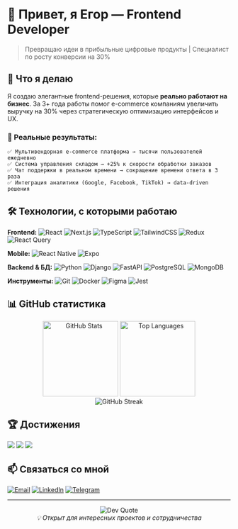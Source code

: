 # 👋 Привет, я Егор — Frontend Developer

> Превращаю идеи в прибыльные цифровые продукты | Специалист по росту конверсии на 30%

## 🚀 Что я делаю

Я создаю элегантные frontend-решения, которые **реально работают на бизнес**. За 3+ года работы помог e-commerce компаниям увеличить выручку на 30% через стратегическую оптимизацию интерфейсов и UX.

### 💼 Реальные результаты:

```
✅ Мультивендорная e-commerce платформа → тысячи пользователей ежедневно
✅ Система управления складом → +25% к скорости обработки заказов
✅ Чат поддержки в реальном времени → сокращение времени ответа в 3 раза
✅ Интеграция аналитики (Google, Facebook, TikTok) → data-driven решения
```

## 🛠️ Технологии, с которыми работаю

**Frontend:**
![React](https://img.shields.io/badge/React-%2320232a.svg?style=flat&logo=react&logoColor=%2361DAFB)
![Next.js](https://img.shields.io/badge/Next.js-black?style=flat&logo=next.js&logoColor=white)
![TypeScript](https://img.shields.io/badge/TypeScript-%23007ACC.svg?style=flat&logo=typescript&logoColor=white)
![TailwindCSS](https://img.shields.io/badge/Tailwind-%2338B2AC.svg?style=flat&logo=tailwind-css&logoColor=white)
![Redux](https://img.shields.io/badge/Redux-%23593d88.svg?style=flat&logo=redux&logoColor=white)
![React Query](https://img.shields.io/badge/React_Query-FF4154?style=flat&logo=react%20query&logoColor=white)

**Mobile:**
![React Native](https://img.shields.io/badge/React_Native-%2320232a.svg?style=flat&logo=react&logoColor=%2361DAFB)
![Expo](https://img.shields.io/badge/Expo-1C1E24?style=flat&logo=expo&logoColor=#D04A37)

**Backend & БД:**
![Python](https://img.shields.io/badge/Python-3670A0?style=flat&logo=python&logoColor=ffdd54)
![Django](https://img.shields.io/badge/Django-%23092E20.svg?style=flat&logo=django&logoColor=white)
![FastAPI](https://img.shields.io/badge/FastAPI-005571?style=flat&logo=fastapi)
![PostgreSQL](https://img.shields.io/badge/PostgreSQL-%23316192.svg?style=flat&logo=postgresql&logoColor=white)
![MongoDB](https://img.shields.io/badge/MongoDB-%234ea94b.svg?style=flat&logo=mongodb&logoColor=white)

**Инструменты:**
![Git](https://img.shields.io/badge/Git-%23F05033.svg?style=flat&logo=git&logoColor=white)
![Docker](https://img.shields.io/badge/Docker-%230db7ed.svg?style=flat&logo=docker&logoColor=white)
![Figma](https://img.shields.io/badge/Figma-%23F24E1E.svg?style=flat&logo=figma&logoColor=white)
![Jest](https://img.shields.io/badge/Jest-%23C21325?style=flat&logo=jest&logoColor=white)

## 📊 GitHub статистика

<div align="center">
  <img src="https://github-readme-stats.vercel.app/api?username=YehorHeiko&theme=midnight-purple&hide_border=true&include_all_commits=true&count_private=true" alt="GitHub Stats" height="170"/>
  <img src="https://github-readme-stats.vercel.app/api/top-langs/?username=YehorHeiko&theme=midnight-purple&hide_border=true&layout=compact" alt="Top Languages" height="170"/>
</div>

<div align="center">
  <img src="https://nirzak-streak-stats.vercel.app/?user=YehorHeiko&theme=midnight-purple&hide_border=true" alt="GitHub Streak"/>
</div>

## 🏆 Достижения

![](https://github-contributor-stats.vercel.app/api?username=YehorHeiko&limit=5&theme=catppuccin_mocha&combine_all_yearly_contributions=true)
![](https://github-profile-trophy.vercel.app/?username=YehorHeiko&theme=radical&no-frame=false&no-bg=false&margin-w=4)
![](https://codestats.net/users/YehorHeiko)

## 📫 Связаться со мной

[![Email](https://img.shields.io/badge/Email-D14836?style=for-the-badge&logo=gmail&logoColor=white)](mailto:yehorheiko.developer@gmail.com)
[![LinkedIn](https://img.shields.io/badge/LinkedIn-%230077B5.svg?style=for-the-badge&logo=linkedin&logoColor=white)](https://linkedin.com/in/yehor-heiko/)
[![Telegram](https://img.shields.io/badge/Telegram-2CA5E0?style=for-the-badge&logo=telegram&logoColor=white)](https://t.me/yehorheiko)

---

<div align="center">
  <img src="https://quotes-github-readme.vercel.app/api?type=horizontal&theme=tokyonight" alt="Dev Quote"/>
</div>

<div align="center">
  <i>💡 Открыт для интересных проектов и сотрудничества</i>
</div>
